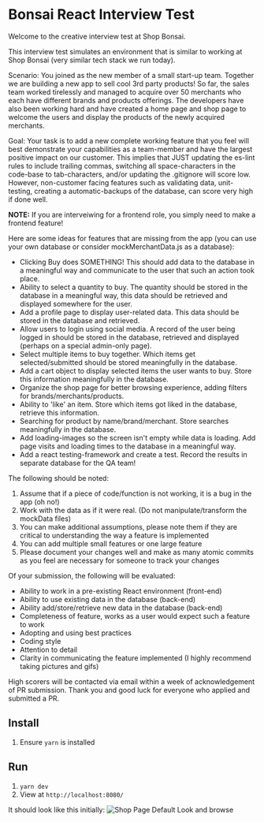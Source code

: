 # Bonsai React Interview Test

Welcome to the creative interview test at Shop Bonsai.

This interview test simulates an environment that is similar to working at Shop Bonsai (very similar tech stack we run today).

Scenario:
You joined as the new member of a small start-up team. Together we are building a new app to sell cool 3rd party products! So far, the sales team worked tirelessly and managed to acquire over 50 merchants who each have different brands and products offerings. The developers have also been working hard and have created a home page and shop page to welcome the users and display the products of the newly acquired merchants.

Goal:
Your task is to add a new complete working feature that you feel will best demonstrate your capabilities as a team-member and have the largest positive impact on our customer. This implies that JUST updating the es-lint rules to include trailing commas, switching all space-characters in the code-base to tab-characters, and/or updating the .gitignore will score low. However, non-customer facing features such as validating data, unit-testing, creating a automatic-backups of the database, can score very high if done well.

**NOTE:** If you are interveiwing for a frontend role, you simply need to make a frontend feature!

Here are some ideas for features that are missing from the app (you can use your own database or consider mockMerchantData.js as a database):

-   Clicking Buy does SOMETHING! This should add data to the database in a meaningful way and communicate to the user that such an action took place.
-   Ability to select a quantity to buy. The quantity should be stored in the database in a meaningful way, this data should be retrieved and displayed somewhere for the user.
-   Add a profile page to display user-related data. This data should be stored in the database and retrieved.
-   Allow users to login using social media. A record of the user being logged in should be stored in the database, retrieved and displayed (perhaps on a special admin-only page).
-   Select multiple items to buy together. Which items get selected/submitted should be stored meaningfully in the database.
-   Add a cart object to display selected items the user wants to buy. Store this information meaningfully in the database.
-   Organize the shop page for better browsing experience, adding filters for brands/merchants/products.
-   Ability to 'like' an item. Store which items got liked in the database, retrieve this information.
-   Searching for product by name/brand/merchant. Store searches meaningfully in the database.
-   Add loading-images so the screen isn't empty while data is loading. Add page visits and loading times to the database in a meaningful way.
-   Add a react testing-framework and create a test. Record the results in separate database for the QA team!

The following should be noted:

1. Assume that if a piece of code/function is not working, it is a bug in the app (oh no!)
2. Work with the data as if it were real. (Do not manipulate/transform the mockData files)
3. You can make additional assumptions, please note them if they are critical to understanding the way a feature is implemented
4. You can add multiple small features or one large feature
5. Please document your changes well and make as many atomic commits as you feel are necessary for someone to track your changes

Of your submission, the following will be evaluated:

-   Ability to work in a pre-existing React environment (front-end)
-   Ability to use existing data in the database (back-end)
-   Ability add/store/retrieve new data in the database (back-end)
-   Completeness of feature, works as a user would expect such a feature to work
-   Adopting and using best practices
-   Coding style
-   Attention to detail
-   Clarity in communicating the feature implemented (I highly recommend taking pictures and gifs)

High scorers will be contacted via email within a week of acknowledgement of PR submission.
Thank you and good luck for everyone who applied and submitted a PR.

## Install

1. Ensure `yarn` is installed

## Run

1. `yarn dev`
2. View at `http://localhost:8080/`

It should look like this initially:
![Shop Page Default Look and browse](https://raw.githubusercontent.com/ShopBonsai/react-interview-test/master/docs/shopPage.gif)
